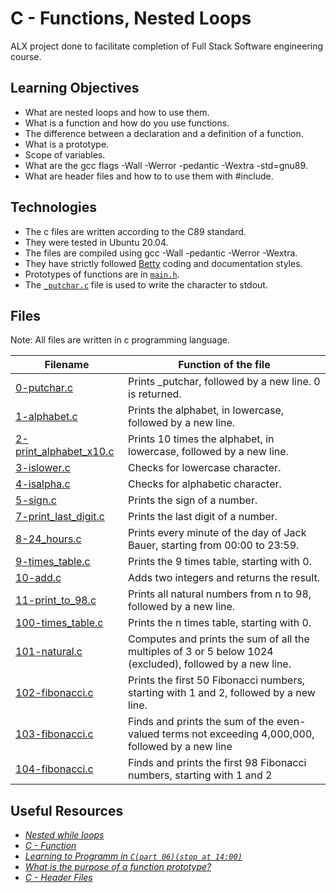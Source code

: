 # C - Functions, Nested Loops
ALX project done to facilitate completion of Full Stack Software engineering course.

## Learning Objectives
* What are nested loops and how to use them.
* What is a function and how do you use functions.
* The difference between a declaration and a definition of a function.
* What is a prototype.
* Scope of variables.
* What are the gcc flags -Wall -Werror -pedantic -Wextra -std=gnu89.
* What are header files and how to to use them with #include.

## Technologies
* The c files are written according to the C89 standard.
* They were tested in Ubuntu 20.04.
* The files are compiled using gcc -Wall -pedantic -Werror -Wextra.
* They have strictly followed [Betty](https://github.com/holbertonschool/Betty) coding and documentation styles.
* Prototypes of functions are in [`main.h`](https://github.com/MamaiTheCoder/alx-low_level_programming/blob/master/0x02-functions_nested_loops/main.h).
* The [`_putchar.c`](https://github.com/MamaiTheCoder/alx-low_level_programming/blob/master/0x02-functions_nested_loops/_putchar.c) file is used to write the character to stdout.

## Files
Note: All files are written in c programming language.

| **Filename** | **Function of the file** |
| ------------ | ------------- |
| [0-putchar.c](https://github.com/MamaiTheCoder/alx-low_level_programming/blob/master/0x02-functions_nested_loops/0-putchar.c) | Prints _putchar, followed by a new line. 0 is returned. |
| [1-alphabet.c](https://github.com/MamaiTheCoder/alx-low_level_programming/blob/master/0x02-functions_nested_loops/1-alphabet.c) | Prints the alphabet, in lowercase, followed by a new line. |
| [2-print_alphabet_x10.c](https://github.com/MamaiTheCoder/alx-low_level_programming/blob/master/0x02-functions_nested_loops/2-print_alphabet_x10.c) | Prints 10 times the alphabet, in lowercase, followed by a new line. |
| [3-islower.c](https://github.com/MamaiTheCoder/alx-low_level_programming/blob/master/0x02-functions_nested_loops/3-islower.c) | Checks for lowercase character. |
| [4-isalpha.c](https://github.com/MamaiTheCoder/alx-low_level_programming/blob/master/0x02-functions_nested_loops/4-isalpha.c) | Checks for alphabetic character. |
| [5-sign.c](https://github.com/MamaiTheCoder/alx-low_level_programming/blob/master/0x02-functions_nested_loops/5-sign.c) | Prints the sign of a number. || [6-abs.c](https://github.com/MamaiTheCoder/alx-low_level_programming/blob/master/0x02-functions_nested_loops/6-abs.c) | Computes the absolute value of an integer. |
| [7-print_last_digit.c](https://github.com/MamaiTheCoder/alx-low_level_programming/blob/master/0x02-functions_nested_loops/7-print_last_digit.c) | Prints the last digit of a number. |
| [8-24_hours.c](https://github.com/MamaiTheCoder/alx-low_level_programming/blob/master/0x02-functions_nested_loops/8-24_hours.c) | Prints every minute of the day of Jack Bauer, starting from 00:00 to 23:59. |
| [9-times_table.c](https://github.com/MamaiTheCoder/alx-low_level_programming/blob/master/0x02-functions_nested_loops/9-times_table.c) | Prints the 9 times table, starting with 0. |
| [10-add.c](https://github.com/MamaiTheCoder/alx-low_level_programming/blob/master/0x02-functions_nested_loops/10-add.c) | Adds two integers and returns the result. |
| [11-print_to_98.c](https://github.com/MamaiTheCoder/alx-low_level_programming/blob/master/0x02-functions_nested_loops/11-print_to_98.c) | Prints all natural numbers from n to 98, followed by a new line. |
| [100-times_table.c](https://github.com/MamaiTheCoder/alx-low_level_programming/blob/master/0x02-functions_nested_loops/100-times_table.c) | Prints the n times table, starting with 0. |
| [101-natural.c](https://github.com/MamaiTheCoder/alx-low_level_programming/blob/master/0x02-functions_nested_loops/101-natural.c) | Computes and prints the sum of all the multiples of 3 or 5 below 1024 (excluded), followed by a new line. |
| [102-fibonacci.c](https://github.com/MamaiTheCoder/alx-low_level_programming/blob/master/0x02-functions_nested_loops/102-fibonacci.c) | Prints the first 50 Fibonacci numbers, starting with 1 and 2, followed by a new line. |
| [103-fibonacci.c](https://github.com/MamaiTheCoder/alx-low_level_programming/blob/master/0x02-functions_nested_loops/103-fibonacci.c) | Finds and prints the sum of the even-valued terms not exceeding 4,000,000, followed by a new line|
| [104-fibonacci.c](https://github.com/MamaiTheCoder/alx-low_level_programming/blob/master/0x02-functions_nested_loops/104-fibonacci.c) | Finds and prints the first 98 Fibonacci numbers, starting with 1 and 2 |

## Useful Resources
* [*Nested while loops*](https://www.youtube.com/watch?v=Z3iGeQ1gIss)
* [*C - Function*](https://www.tutorialspoint.com/cprogramming/c_functions.htm)
* [*Learning to Programm in `C(part 06)(stop at 14:00)`*](https://www.youtube.com/watch?v=qMlnFwYdqIw)
* [*What is the purpose of a function prototype?*](https://www.geeksforgeeks.org/what-is-the-purpose-of-a-function-prototype/)
* [*C - Header Files*](https://www.tutorialspoint.com/cprogramming/c_header_files.htm)
